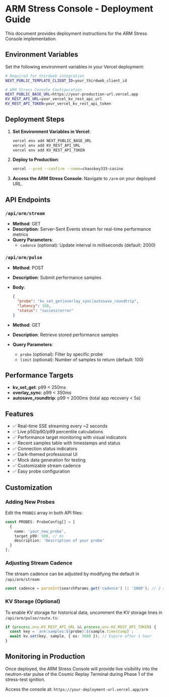 # ARM Stress Console - Deployment Guide

This document provides deployment instructions for the ARM Stress Console implementation.

## Environment Variables

Set the following environment variables in your Vercel deployment:

```bash
# Required for thirdweb integration
NEXT_PUBLIC_TEMPLATE_CLIENT_ID=your_thirdweb_client_id

# ARM Stress Console Configuration
NEXT_PUBLIC_BASE_URL=https://your-production-url.vercel.app
KV_REST_API_URL=your_vercel_kv_rest_api_url
KV_REST_API_TOKEN=your_vercel_kv_rest_api_token
```

## Deployment Steps

1. **Set Environment Variables in Vercel**:
   ```bash
   vercel env add NEXT_PUBLIC_BASE_URL
   vercel env add KV_REST_API_URL
   vercel env add KV_REST_API_TOKEN
   ```

2. **Deploy to Production**:
   ```bash
   vercel --prod --confirm --name=chaoskey333-casino
   ```

3. **Access the ARM Stress Console**:
   Navigate to `/arm` on your deployed URL.

## API Endpoints

### `/api/arm/stream`
- **Method**: GET
- **Description**: Server-Sent Events stream for real-time performance metrics
- **Query Parameters**:
  - `cadence` (optional): Update interval in milliseconds (default: 2000)

### `/api/arm/pulse`
- **Method**: POST
- **Description**: Submit performance samples
- **Body**:
  ```json
  {
    "probe": "kv_set_get|overlay_sync|autosave_roundtrip",
    "latency": 150,
    "status": "success|error"
  }
  ```

- **Method**: GET
- **Description**: Retrieve stored performance samples
- **Query Parameters**:
  - `probe` (optional): Filter by specific probe
  - `limit` (optional): Number of samples to return (default: 100)

## Performance Targets

- **kv_set_get**: p99 < 250ms
- **overlay_sync**: p99 < 350ms  
- **autosave_roundtrip**: p99 < 2000ms (total app recovery < 5s)

## Features

- ✅ Real-time SSE streaming every ~2 seconds
- ✅ Live p50/p90/p99 percentile calculations
- ✅ Performance target monitoring with visual indicators
- ✅ Recent samples table with timestamps and status
- ✅ Connection status indicators
- ✅ Dark-themed professional UI
- ✅ Mock data generation for testing
- ✅ Customizable stream cadence
- ✅ Easy probe configuration

## Customization

### Adding New Probes

Edit the `PROBES` array in both API files:

```typescript
const PROBES: ProbeConfig[] = [
  {
    name: 'your_new_probe',
    target_p99: 500, // ms
    description: 'Description of your probe'
  }
];
```

### Adjusting Stream Cadence

The stream cadence can be adjusted by modifying the default in `/api/arm/stream`:

```typescript
const cadence = parseInt(searchParams.get('cadence') || '2000'); // 2 seconds default
```

### KV Storage (Optional)

To enable KV storage for historical data, uncomment the KV storage lines in `/api/arm/pulse/route.ts`:

```typescript
if (process.env.KV_REST_API_URL && process.env.KV_REST_API_TOKEN) {
  const key = `arm:samples:${probe}:${sample.timestamp}`;
  await kv.set(key, sample, { ex: 3600 }); // Expire after 1 hour
}
```

## Monitoring in Production

Once deployed, the ARM Stress Console will provide live visibility into the neutron-star pulse of the Cosmic Replay Terminal during Phase 1 of the stress-test ignition.

Access the console at: `https://your-deployment-url.vercel.app/arm`